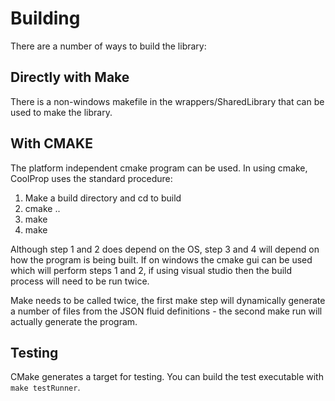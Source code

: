 Building
====================

There are a number of ways to build the library:

Directly with Make
-------------------

There is a non-windows makefile in the wrappers/SharedLibrary that can be used to make the library.


With CMAKE
-----------

The platform independent cmake program can be used. In using cmake, CoolProp uses the standard procedure:

1) Make a build directory and cd to build
2) cmake ..
3) make
4) make 

Although step 1 and 2 does depend on the OS, step 3 and 4 will depend on how the program is being built.
If on windows the cmake gui can be used which will perform steps 1 and 2, if using visual studio then
the build process will need to be run twice.

Make needs to be called twice, the first make step will dynamically generate a number of files from the
JSON fluid definitions - the second make run will actually generate the program.


Testing
-------

CMake generates a target for testing. You can build the test executable with `make testRunner`.